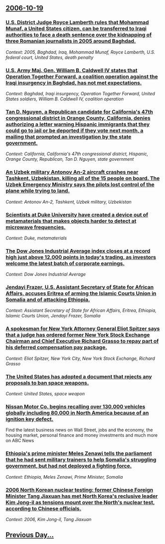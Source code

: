 ## [2006-10-19](/news/2006/10/19/index.md)

### [ U.S. District Judge Royce Lamberth rules that Mohammad Munaf, a United States citizen, can be transferred to Iraqi authorities to face a death sentence over the kidnapping of three Romanian journalists in 2005 around Baghdad. ](/news/2006/10/19/u-s-district-judge-royce-lamberth-rules-that-mohammad-munaf-a-united-states-citizen-can-be-transferred-to-iraqi-authorities-to-face-a-de.md)
_Context: 2005, Baghdad, Iraq, Mohammad Munaf, Royce Lamberth, U.S. federal court, United States, death penalty_

### [ U.S. Army Maj. Gen. William B. Caldwell IV states that Operation Together Forward, a coalition operation against the Iraqi insurgency in Baghdad, has not met expectations. ](/news/2006/10/19/u-s-army-maj-gen-william-b-caldwell-iv-states-that-operation-together-forward-a-coalition-operation-against-the-iraqi-insurgency-in-ba.md)
_Context: Baghdad, Iraqi insurgency, Operation Together Forward, United States soldiers, William B. Caldwell IV, coalition operation_

### [ Tan D. Nguyen, a Republican candidate for California's 47th congressional district in  Orange County, California, denies authorizing a letter warning Hispanic immigrants that they could go to jail or be deported if they vote next month, a mailing that prompted an investigation by the state government. ](/news/2006/10/19/tan-d-nguyen-a-republican-candidate-for-california-s-47th-congressional-district-in-orange-county-california-denies-authorizing-a-lett.md)
_Context: California, California's 47th congressional district, Hispanic, Orange County, Republican, Tan D. Nguyen, state government_

### [ An Uzbek military Antonov An-2 aircraft crashes near Tashkent, Uzbekistan, killing all of the 15 people on board. The Uzbek Emergency Ministry says the pilots lost control of the plane while trying to land. ](/news/2006/10/19/an-uzbek-military-antonov-an-2-aircraft-crashes-near-tashkent-uzbekistan-killing-all-of-the-15-people-on-board-the-uzbek-emergency-minis.md)
_Context: Antonov An-2, Tashkent, Uzbek military, Uzbekistan_

### [ Scientists at Duke University have created a device out of metamaterials that makes objects harder to detect at microwave frequencies. ](/news/2006/10/19/scientists-at-duke-university-have-created-a-device-out-of-metamaterials-that-makes-objects-harder-to-detect-at-microwave-frequencies.md)
_Context: Duke, metamaterials_

### [ The Dow Jones Industrial Average index closes at a record high just above 12,000 points in today's trading, as investors welcome the latest batch of corporate earnings. ](/news/2006/10/19/the-dow-jones-industrial-average-index-closes-at-a-record-high-just-above-12-000-points-in-today-s-trading-as-investors-welcome-the-latest.md)
_Context: Dow Jones Industrial Average_

### [ Jendayi Frazer, U.S. Assistant Secretary of State for African Affairs, accuses Eritrea of arming the Islamic Courts Union in Somalia and of attacking Ethiopia. ](/news/2006/10/19/jendayi-frazer-u-s-assistant-secretary-of-state-for-african-affairs-accuses-eritrea-of-arming-the-islamic-courts-union-in-somalia-and-of.md)
_Context: Assistant Secretary of State for African Affairs, Eritrea, Ethiopia, Islamic Courts Union, Jendayi Frazer, Somalia_

### [ A spokesman for New York Attorney General Eliot Spitzer says that a judge has ordered former New York Stock Exchange Chairman and Chief Executive Richard Grasso to repay part of his deferred compensation pay package. ](/news/2006/10/19/a-spokesman-for-new-york-attorney-general-eliot-spitzer-says-that-a-judge-has-ordered-former-new-york-stock-exchange-chairman-and-chief-exe.md)
_Context: Eliot Spitzer, New York City, New York Stock Exchange, Richard Grasso_

### [ The United States has adopted a document that rejects any proposals to ban space weapons. ](/news/2006/10/19/the-united-states-has-adopted-a-document-that-rejects-any-proposals-to-ban-space-weapons.md)
_Context: United States, space weapon_

### [ Nissan Motor Co. begins recalling over 130,000 vehicles globally including 80,000 in North America because of an ignition key defect. ](/news/2006/10/19/nissan-motor-co-begins-recalling-over-130-000-vehicles-globally-including-80-000-in-north-america-because-of-an-ignition-key-defect.md)
Find the latest business news on Wall Street, jobs and the economy, the housing market, personal finance and money investments and much more on ABC News

### [ Ethiopia's prime minister Meles Zenawi tells the parliament that he had sent military trainers to help Somalia's struggling government, but had not deployed a fighting force. ](/news/2006/10/19/ethiopia-s-prime-minister-meles-zenawi-tells-the-parliament-that-he-had-sent-military-trainers-to-help-somalia-s-struggling-government-but.md)
_Context: Ethiopia, Meles Zenawi, Prime Minister, Somalia_

### [ 2006 North Korean nuclear testing: former Chinese Foreign Minister Tang Jiaxuan has met North Korea's reclusive leader Kim Jong-il as tensions mount over the North's nuclear test, according to Chinese officials. ](/news/2006/10/19/2006-north-korean-nuclear-testing-p-former-chinese-foreign-minister-tang-jiaxuan-has-met-north-korea-s-reclusive-leader-kim-jong-il-as-tens.md)
_Context: 2006, Kim Jong-il, Tang Jiaxuan_

## [Previous Day...](/news/2006/10/18/index.md)

